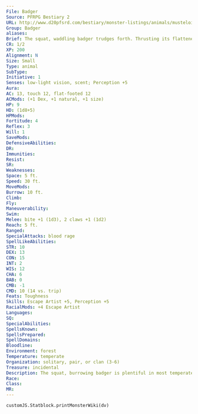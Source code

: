 ```yaml
---
File: Badger
Source: PFRPG Bestiary 2
URL: http://www.d20pfsrd.com/bestiary/monster-listings/animals/musteloids/badger
Group: Badger
aliases: 
Brief: The squat, waddling badger trudges forth. Thrusting its flattened nose about the ground, it sniffs incessantly.
CR: 1/2
XP: 200
Alignment: N
Size: Small
Type: animal
SubType: 
Initiative: 1
Senses: low-light vision, scent; Perception +5
Aura: 
AC: 13, touch 12, flat-footed 12
ACMods: (+1 Dex, +1 natural, +1 size)
HP: 9
HD: (1d8+5)
HPMods: 
Fortitude: 4
Reflex: 3
Will: 1
SaveMods: 
DefensiveAbilities: 
DR: 
Immunities: 
Resist: 
SR: 
Weaknesses: 
Space: 5 ft.
Speed: 30 ft.
MoveMods: 
Burrow: 10 ft.
Climb: 
Fly: 
Maneuverability: 
Swim: 
Melee: bite +1 (1d3), 2 claws +1 (1d2)
Reach: 5 ft.
Ranged: 
SpecialAttacks: blood rage
SpellLikeAbilities: 
STR: 10
DEX: 13
CON: 15
INT: 2
WIS: 12
CHA: 6
BAB: 0
CMB: -1
CMD: 10 (14 vs. trip)
Feats: Toughness
Skills: Escape Artist +5, Perception +5
RacialMods: +4 Escape Artist
Languages: 
SQ: 
SpecialAbilities: 
SpellsKnown: 
SpellsPrepared: 
SpellDomains: 
Bloodline: 
Environment: forest
Temperature: temperate
Organization: solitary, pair, or clan (3-6)
Treasure: incidental
Description: The squat, burrowing badger is plentiful in most temperate forests. Most species are carnivorous, though some eat a variety of meat, insects, and vegetables. The badger possesses a fierceness and natural tenacity, while its stubby legs and wide, seemingly portly stature belie the creature's actual strength and speed.  A typical badger has dark brownish-gray fur highlighted with white markings, such as bands or striped masks about the eyes.  These markings are distinct and vary by species. While generally friendly, if threatened or otherwise provoked, badgers can become fierce combatants.  Once engaged with an opponent, they typically fight until slain. In combat, they fight with their sharp, needle-like teeth and long, curved claws, which they otherwise use for digging.
Race: 
Class: 
MR: 
---
```

```dataviewjs
customJS.Statblock.printMonsterWiki(dv)
```

